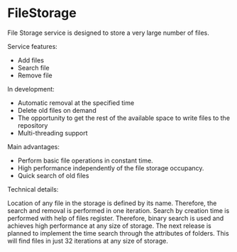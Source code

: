 FileStorage
===========
File Storage service is designed to store a very large number of files.

 Service features:
- Add files
- Search file
- Remove file

 In development:
- Automatic removal at the specified time
- Delete old files on demand
- The opportunity to get the rest of the available space to write files to the repository
- Multi-threading support 

 Main advantages:
- Perform basic file operations in constant time.
- High performance independently of the file storage occupancy.
- Quick search of old files

Technical details:

Location of any file in the storage is defined by its name. Therefore, the search and removal is performed in one iteration. Search by creation time is performed with help of files register. Therefore, binary search is used and achieves high performance at any size of storage. The next release is planned to implement the time search through the attributes of folders. This will find files in just 32 iterations at any size of storage.
